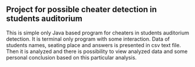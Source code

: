 ## Project for possible cheater detection in students auditorium
 This is simple only Java based program for cheaters in students auditorium detection. It is terminal 
 only program with some interaction. Data of students names, seating place and answers  is presented in 
 csv text file. Then it is analyzed and there is possibility to view analyzed data and some personal 
 conclusion based on  this particular analysis.  
